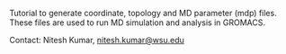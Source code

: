 Tutorial to generate coordinate, topology and MD parameter (mdp) files. 
These files are used to run MD simulation and analysis in GROMACS.



Contact: Nitesh Kumar, nitesh.kumar@wsu.edu
